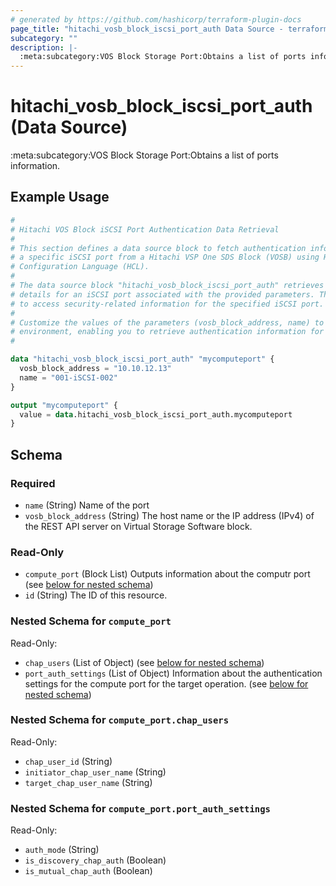 ```yaml
---
# generated by https://github.com/hashicorp/terraform-plugin-docs
page_title: "hitachi_vosb_block_iscsi_port_auth Data Source - terraform-provider-hitachi"
subcategory: ""
description: |-
  :meta:subcategory:VOS Block Storage Port:Obtains a list of ports information.
---
```


# hitachi_vosb_block_iscsi_port_auth (Data Source)

:meta:subcategory:VOS Block Storage Port:Obtains a list of ports information.

## Example Usage

```terraform
#
# Hitachi VOS Block iSCSI Port Authentication Data Retrieval
#
# This section defines a data source block to fetch authentication information for
# a specific iSCSI port from a Hitachi VSP One SDS Block (VOSB) using HashiCorp
# Configuration Language (HCL).
#
# The data source block "hitachi_vosb_block_iscsi_port_auth" retrieves authentication
# details for an iSCSI port associated with the provided parameters. This allows you
# to access security-related information for the specified iSCSI port.
#
# Customize the values of the parameters (vosb_block_address, name) to match your
# environment, enabling you to retrieve authentication information for the desired iSCSI port.
#

data "hitachi_vosb_block_iscsi_port_auth" "mycomputeport" {
  vosb_block_address = "10.10.12.13"
  name = "001-iSCSI-002"
}

output "mycomputeport" {
  value = data.hitachi_vosb_block_iscsi_port_auth.mycomputeport
}
```

<!-- schema generated by tfplugindocs -->
## Schema

### Required

- `name` (String) Name of the port
- `vosb_block_address` (String) The host name or the IP address (IPv4) of the REST API server on Virtual Storage Software block.

### Read-Only

- `compute_port` (Block List) Outputs information about the computr port (see [below for nested schema](#nestedblock--compute_port))
- `id` (String) The ID of this resource.

<a id="nestedblock--compute_port"></a>
### Nested Schema for `compute_port`

Read-Only:

- `chap_users` (List of Object) (see [below for nested schema](#nestedatt--compute_port--chap_users))
- `port_auth_settings` (List of Object) Information about the authentication settings for the compute port for the target operation. (see [below for nested schema](#nestedatt--compute_port--port_auth_settings))

<a id="nestedatt--compute_port--chap_users"></a>
### Nested Schema for `compute_port.chap_users`

Read-Only:

- `chap_user_id` (String)
- `initiator_chap_user_name` (String)
- `target_chap_user_name` (String)


<a id="nestedatt--compute_port--port_auth_settings"></a>
### Nested Schema for `compute_port.port_auth_settings`

Read-Only:

- `auth_mode` (String)
- `is_discovery_chap_auth` (Boolean)
- `is_mutual_chap_auth` (Boolean)
